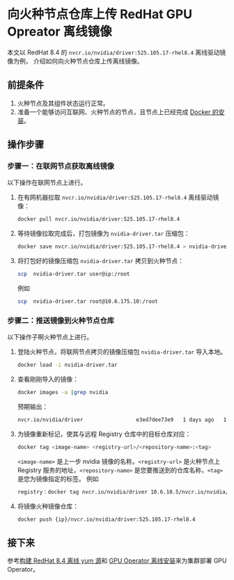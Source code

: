 # 向火种节点仓库上传 RedHat GPU Opreator 离线镜像

本文以 RedHat 8.4 的 `nvcr.io/nvidia/driver:525.105.17-rhel8.4` 离线驱动镜像为例， 介绍如何向火种节点仓库上传离线镜像。

## 前提条件

1. 火种节点及其组件状态运行正常。
4. 准备一个能够访问互联网、火种节点的节点，且节点上已经完成 [Docker 的安装](../../../../install/community/kind/online.md#安装-docker)。

## 操作步骤

### 步骤一：在联网节点获取离线镜像

以下操作在联网节点上进行。

1. 在有网机器拉取 `nvcr.io/nvidia/driver:525.105.17-rhel8.4` 离线驱动镜像：
    ```bash
    docker pull nvcr.io/nvidia/driver:525.105.17-rhel8.4
    ```

2. 等待镜像拉取完成后，打包镜像为 `nvidia-driver.tar` 压缩包：
    ```bash
    docker save nvcr.io/nvidia/driver:525.105.17-rhel8.4 > nvidia-driver.tar
    ```

3. 将打包好的镜像压缩包 `nvidia-driver.tar` 拷贝到火种节点：
    ```bash
    scp  nvidia-driver.tar user@ip:/root
    ```
    例如
    ```bash
    scp  nvidia-driver.tar root@10.6.175.10:/root
    ```

### 步骤二：推送镜像到火种节点仓库

以下操作子啊火种节点上进行。

1. 登陆火种节点，将联网节点拷贝的镜像压缩包 `nvidia-driver.tar` 导入本地。
    ```bash
    docker load -i nvidia-driver.tar
    ```
2. 查看刚刚导入的镜像：
    ```bash
    docker images -a |grep nvidia
    ```
    预期输出：
    ```bash
    nvcr.io/nvidia/driver                 e3ed7dee73e9   1 days ago   1.02GB
    ```

3. 为镜像重新标记，使其与远程 Registry 仓库中的目标仓库对应：
    ```bash
    docker tag <image-name> <registry-url>/<repository-name>:<tag>
    ```
    `<image-name>` 是上一步 nvidia 镜像的名称，`<registry-url>` 是火种节点上 Registry 服务的地址，`<repository-name>` 是您要推送到的仓库名称，`<tag>` 是您为镜像指定的标签。
    例如
    ```bash
    registry：docker tag nvcr.io/nvidia/driver 10.6.10.5/nvcr.io/nvidia/driver:525.105.17-rhel8.4
    ```

4. 将镜像火种镜像仓库：
    ```bash
    docker push {ip}/nvcr.io/nvidia/driver:525.105.17-rhel8.4
    ```

## 接下来

参考[构建 RedHat 8.4 离线 yum 源](./upgrade_yum_source_redhat8_4.md)和 [GPU Operator 离线安装](./install_nvidia_driver_of_operator.md)来为集群部署 GPU Operator。